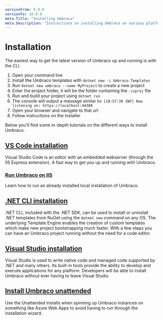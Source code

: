 ```yaml
---
versionFrom: 9.0.0
versionTo: 10.0.0
meta.Title: "Installing Umbraco"
meta.Description: "Instructions on installing Umbraco on various platforms using various tools."
---
```


# Installation

The easiest way to get the latest version of Umbraco up and running is with the CLI.

1. Open your command line
2. Install the Umbraco templates with `dotnet new -i Umbraco.Templates`
3. Run `dotnet new umbraco --name MyProject` to create a new project
4. Enter the project folder, it will be the folder containing the `.csproj` file
5. Run and build your project using `dotnet run`
6. The console will output a message similar to: `[10:57:39 INF] Now listening on: https://localhost:44388`
7. Open your browser and navigate to that url
8. Follow instructions on the installer

Below you'll find some in-depth tutorials on the different ways to install Umbraco.

## [VS Code installation](install-umbraco-with-vs-code.md)

Visual Studio Code is an editor with an embedded webserver (through the IIS Express extension). A fast way to get you up and running with Umbraco.

### [Run Umbraco on IIS](iis.md)

Learn how to run an already installed local installation of Umbraco.

## [.NET CLI installation](install-umbraco-with-templates.md)

.NET CLI, included with the .NET SDK, can be used to install or uninstall .NET templates from NuGet using the `dotnet new` command on any OS. The underlying Template Engine enables the creation of custom templates which make new project bootstrapping much faster. With a few steps you can have an Umbraco project running without the need for a code editor.

## [Visual Studio installation](visual-studio.md)

Visual Studio is used to write native code and managed code supported by .NET and many others.
Its built-in tools provide the ability to develop and execute applications for any platform. Developers will be able to install Umbraco without ever having to leave Visual Studio.

## [Install Umbraco unattended](Unattended-Install.md)

Use the Unattended installs when spinning up Umbraco instances on something like Azure Web Apps to avoid having to run through the installation wizard.
